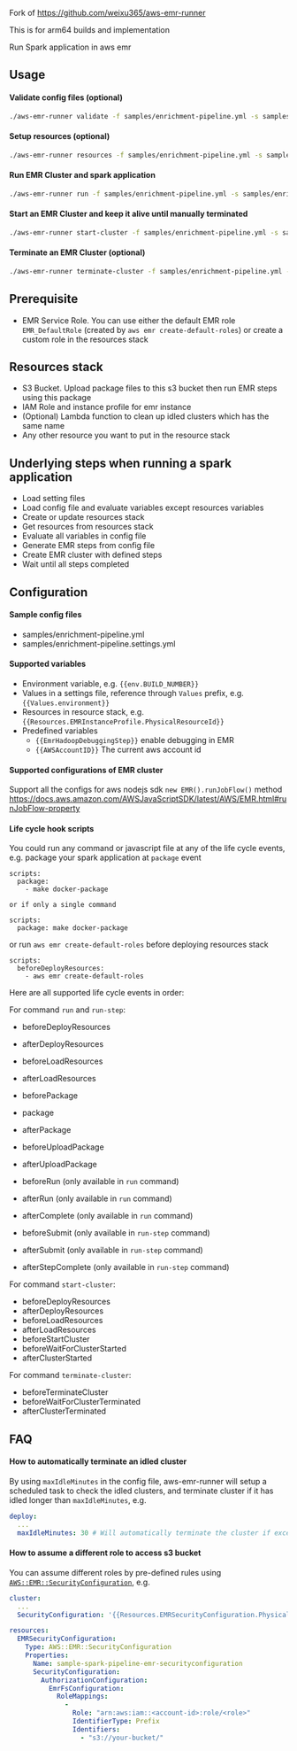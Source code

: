 Fork of https://github.com/weixu365/aws-emr-runner

This is for arm64 builds and implementation

Run Spark application in aws emr

## Usage
#### Validate config files (optional)
```bash
./aws-emr-runner validate -f samples/enrichment-pipeline.yml -s samples/enrichment-pipeline.settings.yml
```

#### Setup resources (optional)
```bash
./aws-emr-runner resources -f samples/enrichment-pipeline.yml -s samples/enrichment-pipeline.settings.yml
```

#### Run EMR Cluster and spark application
```bash
./aws-emr-runner run -f samples/enrichment-pipeline.yml -s samples/enrichment-pipeline.settings.yml
```

#### Start an EMR Cluster and keep it alive until manually terminated
```bash
./aws-emr-runner start-cluster -f samples/enrichment-pipeline.yml -s samples/enrichment-pipeline.settings.yml
```

#### Terminate an EMR Cluster (optional)
```bash
./aws-emr-runner terminate-cluster -f samples/enrichment-pipeline.yml -s samples/enrichment-pipeline.settings.yml
```

## Prerequisite
- EMR Service Role. You can use either the default EMR role `EMR_DefaultRole` (created by `aws emr create-default-roles`) or create a custom role in the resources stack

## Resources stack
- S3 Bucket. Upload package files to this s3 bucket then run EMR steps using this package
- IAM Role and instance profile for emr instance
- (Optional) Lambda function to clean up idled clusters which has the same name
- Any other resource you want to put in the resource stack

## Underlying steps when running a spark application
- Load setting files
- Load config file and evaluate variables except resources variables
- Create or update resources stack
- Get resources from resources stack
- Evaluate all variables in config file
- Generate EMR steps from config file
- Create EMR cluster with defined steps 
- Wait until all steps completed

## Configuration
#### Sample config files
- samples/enrichment-pipeline.yml
- samples/enrichment-pipeline.settings.yml

#### Supported variables
- Environment variable, e.g. `{{env.BUILD_NUMBER}}`
- Values in a settings file, reference through `Values` prefix, e.g. `{{Values.environment}}`
- Resources in resource stack, e.g. `{{Resources.EMRInstanceProfile.PhysicalResourceId}}`
- Predefined variables
  - `{{EmrHadoopDebuggingStep}}` enable debugging in EMR
  - `{{AWSAccountID}}` The current aws account id

#### Supported configurations of EMR cluster
Support all the configs for aws nodejs sdk `new EMR().runJobFlow()` method
https://docs.aws.amazon.com/AWSJavaScriptSDK/latest/AWS/EMR.html#runJobFlow-property

#### Life cycle hook scripts
You could run any command or javascript file at any of the life cycle events, e.g. package your spark application at `package` event
```
scripts:
  package:
    - make docker-package

or if only a single command

scripts:
  package: make docker-package

```

or run `aws emr create-default-roles` before deploying resources stack

```
scripts:
  beforeDeployResources:
    - aws emr create-default-roles
```

Here are all supported life cycle events in order:

For command `run` and `run-step`:
- beforeDeployResources
- afterDeployResources
- beforeLoadResources
- afterLoadResources
- beforePackage
- package
- afterPackage
- beforeUploadPackage
- afterUploadPackage

- beforeRun (only available in `run` command)
- afterRun (only available in `run` command)
- afterComplete (only available in `run` command)

- beforeSubmit (only available in `run-step` command)
- afterSubmit (only available in `run-step` command)
- afterStepComplete (only available in `run-step` command)

For command `start-cluster`:
- beforeDeployResources
- afterDeployResources
- beforeLoadResources
- afterLoadResources
- beforeStartCluster
- beforeWaitForClusterStarted
- afterClusterStarted

For command `terminate-cluster`:
- beforeTerminateCluster
- beforeWaitForClusterTerminated
- afterClusterTerminated

## FAQ

#### How to automatically terminate an idled cluster
By using `maxIdleMinutes` in the config file, aws-emr-runner will setup a scheduled task to check the idled clusters, and terminate cluster if it has idled longer than `maxIdleMinutes`, e.g.

```yaml
deploy:
  ...
  maxIdleMinutes: 30 # Will automatically terminate the cluster if exceed max idle minutes
```

#### How to assume a different role to access s3 bucket
You can assume different roles by pre-defined rules using [`AWS::EMR::SecurityConfiguration`](https://docs.aws.amazon.com/AWSCloudFormation/latest/UserGuide/aws-resource-emr-securityconfiguration.html), e.g.
```yaml
cluster:
  ...
  SecurityConfiguration: '{{Resources.EMRSecurityConfiguration.PhysicalResourceId}}'

resources:
  EMRSecurityConfiguration:
    Type: AWS::EMR::SecurityConfiguration
    Properties:
      Name: sample-spark-pipeline-emr-securityconfiguration
      SecurityConfiguration:
        AuthorizationConfiguration:
          EmrFsConfiguration:
            RoleMappings:
              -
                Role: "arn:aws:iam::<account-id>:role/<role>"
                IdentifierType: Prefix
                Identifiers:
                  - "s3://your-bucket/"
```
